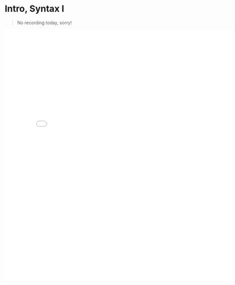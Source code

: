 # Intro, Syntax I



> No recording today, sorry!

<embed src="./Lecture 0 - Intro, Syntax I.pdf" width="800" height="800" 
 type="application/pdf">